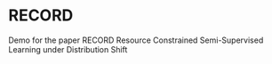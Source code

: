 # RECORD
Demo for the paper RECORD Resource Constrained Semi-Supervised Learning under Distribution Shift
